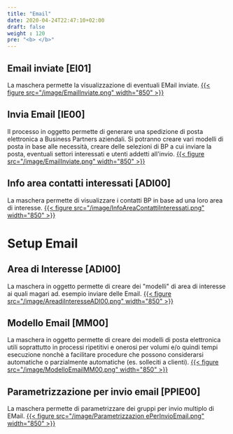 ```yaml
---
title: "Email"
date: 2020-04-24T22:47:10+02:00
draft: false
weight : 120
pre: "<b> </b>"
---
```

## Email inviate [EI01]
La maschera permette la visualizzazione di eventuali EMail inviate.
[{{< figure src="/image/EmailInviate.png"  width="850"  >}}](/image/EmailInviate.png)
## Invia Email [IE00]
Il processo in oggetto permette di generare una spedizione di posta elettronica a Business Partners aziendali. Si potranno creare vari modelli di posta in base alle necessità, creare delle selezioni di BP a cui inviare la posta, eventuali settori interessati e utenti addetti all'invio.
[{{< figure src="/image/EmailInviate.png"  width="850"  >}}](/image/EmailInviate.png)
## Info area contatti interessati [ADI00]
La maschera permette di visualizzare i contatti BP in base ad una loro area di interesse.
[{{< figure src="/image/InfoAreaContattiInteressati.png"  width="850"  >}}](/image/InfoAreaContattiInteressati.png)
# Setup Email
## Area di Interesse [ADI00]
La maschera in oggetto permette di creare dei "modelli" di area di interesse ai quali magari ad. esempio inviare delle Email. 
[{{< figure src="/image/AreadiInteresseADI00.png"  width="850"  >}}](/image/AreadiInteresseADI00.png)
## Modello Email [MM00]
La maschera in oggetto permette di creare dei modelli di posta elettronica utili soprattutto in processi ripetitivi e onerosi per volumi e/o quindi tempi esecuzione nonchè a facilitare procedure che possono considerarsi automatiche o parzialmente automatiche (es. solleciti a clienti).
[{{< figure src="/image/ModelloEmailMM00.png"  width="850"  >}}](/image/ModelloEmailMM00.png)
## Parametrizzazione per invio email [PPIE00]
La maschera permette di parametrizzare dei gruppi per invio multiplo di EMail.
[{{< figure src="/image/Parametrizzazion ePerInvioEmail.png"  width="850"  >}}](/image/ParametrizzazionePerInvioEmail.png)
